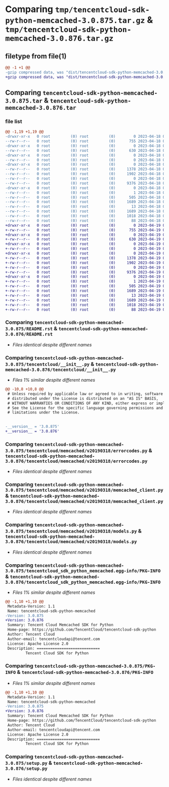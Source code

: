 # Comparing `tmp/tencentcloud-sdk-python-memcached-3.0.875.tar.gz` & `tmp/tencentcloud-sdk-python-memcached-3.0.876.tar.gz`

## filetype from file(1)

```diff
@@ -1 +1 @@
-gzip compressed data, was "dist/tencentcloud-sdk-python-memcached-3.0.875.tar", last modified: Tue Apr 18 00:45:57 2023, max compression
+gzip compressed data, was "dist/tencentcloud-sdk-python-memcached-3.0.876.tar", last modified: Wed Apr 19 00:31:49 2023, max compression
```

## Comparing `tencentcloud-sdk-python-memcached-3.0.875.tar` & `tencentcloud-sdk-python-memcached-3.0.876.tar`

### file list

```diff
@@ -1,19 +1,19 @@
-drwxr-xr-x   0 root         (0) root         (0)        0 2023-04-18 00:45:57.000000 tencentcloud-sdk-python-memcached-3.0.875/
--rw-r--r--   0 root         (0) root         (0)      755 2023-04-18 00:45:57.000000 tencentcloud-sdk-python-memcached-3.0.875/README.rst
-drwxr-xr-x   0 root         (0) root         (0)        0 2023-04-18 00:45:57.000000 tencentcloud-sdk-python-memcached-3.0.875/tencentcloud/
--rw-r--r--   0 root         (0) root         (0)      630 2023-04-18 00:45:57.000000 tencentcloud-sdk-python-memcached-3.0.875/tencentcloud/__init__.py
-drwxr-xr-x   0 root         (0) root         (0)        0 2023-04-18 00:45:57.000000 tencentcloud-sdk-python-memcached-3.0.875/tencentcloud/memcached/
--rw-r--r--   0 root         (0) root         (0)        0 2023-04-18 00:45:57.000000 tencentcloud-sdk-python-memcached-3.0.875/tencentcloud/memcached/__init__.py
-drwxr-xr-x   0 root         (0) root         (0)        0 2023-04-18 00:45:57.000000 tencentcloud-sdk-python-memcached-3.0.875/tencentcloud/memcached/v20190318/
--rw-r--r--   0 root         (0) root         (0)     1378 2023-04-18 00:45:57.000000 tencentcloud-sdk-python-memcached-3.0.875/tencentcloud/memcached/v20190318/errorcodes.py
--rw-r--r--   0 root         (0) root         (0)     1902 2023-04-18 00:45:57.000000 tencentcloud-sdk-python-memcached-3.0.875/tencentcloud/memcached/v20190318/memcached_client.py
--rw-r--r--   0 root         (0) root         (0)        0 2023-04-18 00:45:57.000000 tencentcloud-sdk-python-memcached-3.0.875/tencentcloud/memcached/v20190318/__init__.py
--rw-r--r--   0 root         (0) root         (0)     9376 2023-04-18 00:45:57.000000 tencentcloud-sdk-python-memcached-3.0.875/tencentcloud/memcached/v20190318/models.py
-drwxr-xr-x   0 root         (0) root         (0)        0 2023-04-18 00:45:57.000000 tencentcloud-sdk-python-memcached-3.0.875/tencentcloud_sdk_python_memcached.egg-info/
--rw-r--r--   0 root         (0) root         (0)        1 2023-04-18 00:45:57.000000 tencentcloud-sdk-python-memcached-3.0.875/tencentcloud_sdk_python_memcached.egg-info/dependency_links.txt
--rw-r--r--   0 root         (0) root         (0)      505 2023-04-18 00:45:57.000000 tencentcloud-sdk-python-memcached-3.0.875/tencentcloud_sdk_python_memcached.egg-info/SOURCES.txt
--rw-r--r--   0 root         (0) root         (0)     1689 2023-04-18 00:45:57.000000 tencentcloud-sdk-python-memcached-3.0.875/tencentcloud_sdk_python_memcached.egg-info/PKG-INFO
--rw-r--r--   0 root         (0) root         (0)       13 2023-04-18 00:45:57.000000 tencentcloud-sdk-python-memcached-3.0.875/tencentcloud_sdk_python_memcached.egg-info/top_level.txt
--rw-r--r--   0 root         (0) root         (0)     1689 2023-04-18 00:45:57.000000 tencentcloud-sdk-python-memcached-3.0.875/PKG-INFO
--rw-r--r--   0 root         (0) root         (0)     1018 2023-04-18 00:45:57.000000 tencentcloud-sdk-python-memcached-3.0.875/setup.py
--rw-r--r--   0 root         (0) root         (0)       88 2023-04-18 00:45:57.000000 tencentcloud-sdk-python-memcached-3.0.875/setup.cfg
+drwxr-xr-x   0 root         (0) root         (0)        0 2023-04-19 00:31:49.000000 tencentcloud-sdk-python-memcached-3.0.876/
+-rw-r--r--   0 root         (0) root         (0)      755 2023-04-19 00:31:49.000000 tencentcloud-sdk-python-memcached-3.0.876/README.rst
+drwxr-xr-x   0 root         (0) root         (0)        0 2023-04-19 00:31:49.000000 tencentcloud-sdk-python-memcached-3.0.876/tencentcloud/
+-rw-r--r--   0 root         (0) root         (0)      630 2023-04-19 00:31:49.000000 tencentcloud-sdk-python-memcached-3.0.876/tencentcloud/__init__.py
+drwxr-xr-x   0 root         (0) root         (0)        0 2023-04-19 00:31:49.000000 tencentcloud-sdk-python-memcached-3.0.876/tencentcloud/memcached/
+-rw-r--r--   0 root         (0) root         (0)        0 2023-04-19 00:31:49.000000 tencentcloud-sdk-python-memcached-3.0.876/tencentcloud/memcached/__init__.py
+drwxr-xr-x   0 root         (0) root         (0)        0 2023-04-19 00:31:49.000000 tencentcloud-sdk-python-memcached-3.0.876/tencentcloud/memcached/v20190318/
+-rw-r--r--   0 root         (0) root         (0)     1378 2023-04-19 00:31:49.000000 tencentcloud-sdk-python-memcached-3.0.876/tencentcloud/memcached/v20190318/errorcodes.py
+-rw-r--r--   0 root         (0) root         (0)     1902 2023-04-19 00:31:49.000000 tencentcloud-sdk-python-memcached-3.0.876/tencentcloud/memcached/v20190318/memcached_client.py
+-rw-r--r--   0 root         (0) root         (0)        0 2023-04-19 00:31:49.000000 tencentcloud-sdk-python-memcached-3.0.876/tencentcloud/memcached/v20190318/__init__.py
+-rw-r--r--   0 root         (0) root         (0)     9376 2023-04-19 00:31:49.000000 tencentcloud-sdk-python-memcached-3.0.876/tencentcloud/memcached/v20190318/models.py
+drwxr-xr-x   0 root         (0) root         (0)        0 2023-04-19 00:31:49.000000 tencentcloud-sdk-python-memcached-3.0.876/tencentcloud_sdk_python_memcached.egg-info/
+-rw-r--r--   0 root         (0) root         (0)        1 2023-04-19 00:31:49.000000 tencentcloud-sdk-python-memcached-3.0.876/tencentcloud_sdk_python_memcached.egg-info/dependency_links.txt
+-rw-r--r--   0 root         (0) root         (0)      505 2023-04-19 00:31:49.000000 tencentcloud-sdk-python-memcached-3.0.876/tencentcloud_sdk_python_memcached.egg-info/SOURCES.txt
+-rw-r--r--   0 root         (0) root         (0)     1689 2023-04-19 00:31:49.000000 tencentcloud-sdk-python-memcached-3.0.876/tencentcloud_sdk_python_memcached.egg-info/PKG-INFO
+-rw-r--r--   0 root         (0) root         (0)       13 2023-04-19 00:31:49.000000 tencentcloud-sdk-python-memcached-3.0.876/tencentcloud_sdk_python_memcached.egg-info/top_level.txt
+-rw-r--r--   0 root         (0) root         (0)     1689 2023-04-19 00:31:49.000000 tencentcloud-sdk-python-memcached-3.0.876/PKG-INFO
+-rw-r--r--   0 root         (0) root         (0)     1018 2023-04-19 00:31:49.000000 tencentcloud-sdk-python-memcached-3.0.876/setup.py
+-rw-r--r--   0 root         (0) root         (0)       88 2023-04-19 00:31:49.000000 tencentcloud-sdk-python-memcached-3.0.876/setup.cfg
```

### Comparing `tencentcloud-sdk-python-memcached-3.0.875/README.rst` & `tencentcloud-sdk-python-memcached-3.0.876/README.rst`

 * *Files identical despite different names*

### Comparing `tencentcloud-sdk-python-memcached-3.0.875/tencentcloud/__init__.py` & `tencentcloud-sdk-python-memcached-3.0.876/tencentcloud/__init__.py`

 * *Files 1% similar despite different names*

```diff
@@ -10,8 +10,8 @@
 # Unless required by applicable law or agreed to in writing, software
 # distributed under the License is distributed on an "AS IS" BASIS,
 # WITHOUT WARRANTIES OR CONDITIONS OF ANY KIND, either express or implied.
 # See the License for the specific language governing permissions and
 # limitations under the License.
 
 
-__version__ = '3.0.875'
+__version__ = '3.0.876'
```

### Comparing `tencentcloud-sdk-python-memcached-3.0.875/tencentcloud/memcached/v20190318/errorcodes.py` & `tencentcloud-sdk-python-memcached-3.0.876/tencentcloud/memcached/v20190318/errorcodes.py`

 * *Files identical despite different names*

### Comparing `tencentcloud-sdk-python-memcached-3.0.875/tencentcloud/memcached/v20190318/memcached_client.py` & `tencentcloud-sdk-python-memcached-3.0.876/tencentcloud/memcached/v20190318/memcached_client.py`

 * *Files identical despite different names*

### Comparing `tencentcloud-sdk-python-memcached-3.0.875/tencentcloud/memcached/v20190318/models.py` & `tencentcloud-sdk-python-memcached-3.0.876/tencentcloud/memcached/v20190318/models.py`

 * *Files identical despite different names*

### Comparing `tencentcloud-sdk-python-memcached-3.0.875/tencentcloud_sdk_python_memcached.egg-info/PKG-INFO` & `tencentcloud-sdk-python-memcached-3.0.876/tencentcloud_sdk_python_memcached.egg-info/PKG-INFO`

 * *Files 1% similar despite different names*

```diff
@@ -1,10 +1,10 @@
 Metadata-Version: 1.1
 Name: tencentcloud-sdk-python-memcached
-Version: 3.0.875
+Version: 3.0.876
 Summary: Tencent Cloud Memcached SDK for Python
 Home-page: https://github.com/TencentCloud/tencentcloud-sdk-python
 Author: Tencent Cloud
 Author-email: tencentcloudapi@tencent.com
 License: Apache License 2.0
 Description: ============================
         Tencent Cloud SDK for Python
```

### Comparing `tencentcloud-sdk-python-memcached-3.0.875/PKG-INFO` & `tencentcloud-sdk-python-memcached-3.0.876/PKG-INFO`

 * *Files 1% similar despite different names*

```diff
@@ -1,10 +1,10 @@
 Metadata-Version: 1.1
 Name: tencentcloud-sdk-python-memcached
-Version: 3.0.875
+Version: 3.0.876
 Summary: Tencent Cloud Memcached SDK for Python
 Home-page: https://github.com/TencentCloud/tencentcloud-sdk-python
 Author: Tencent Cloud
 Author-email: tencentcloudapi@tencent.com
 License: Apache License 2.0
 Description: ============================
         Tencent Cloud SDK for Python
```

### Comparing `tencentcloud-sdk-python-memcached-3.0.875/setup.py` & `tencentcloud-sdk-python-memcached-3.0.876/setup.py`

 * *Files identical despite different names*

